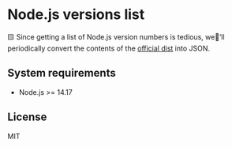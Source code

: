 # Node.js versions list

🟨 Since getting a list of Node.js version numbers is tedious,
we’ll periodically convert the contents of the
[official dist](https://nodejs.org/dist) into JSON.

## System requirements

- Node.js >= 14.17

## License

MIT
